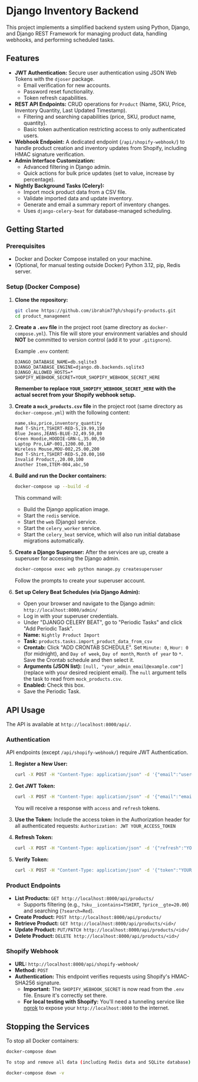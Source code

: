 # Django Inventory Backend

This project implements a simplified backend system using Python, Django, and Django REST Framework for managing product data, handling webhooks, and performing scheduled tasks.

## Features

* **JWT Authentication:** Secure user authentication using JSON Web Tokens with the `djoser` package.
    * Email verification for new accounts.
    * Password reset functionality.
    * Token refresh capabilities.
* **REST API Endpoints:** CRUD operations for `Product` (Name, SKU, Price, Inventory Quantity, Last Updated Timestamp).
    * Filtering and searching capabilities (price, SKU, product name, quantity).
    * Basic token authentication restricting access to only authenticated users.
* **Webhook Endpoint:** A dedicated endpoint (`/api/shopify-webhook/`) to handle product creation and inventory updates from Shopify, including HMAC signature verification.
* **Admin Interface Customization:**
    * Advanced filtering in Django admin.
    * Quick actions for bulk price updates (set to value, increase by percentage).
* **Nightly Background Tasks (Celery):**
    * Import mock product data from a CSV file.
    * Validate imported data and update inventory.
    * Generate and email a summary report of inventory changes.
    * Uses `django-celery-beat` for database-managed scheduling.

## Getting Started

### Prerequisites

* Docker and Docker Compose installed on your machine.
* (Optional, for manual testing outside Docker) Python 3.12, pip, Redis server.

### Setup (Docker Compose)

1.  **Clone the repository:**
    ```bash
    git clone https://github.com/ibrahim77gh/shopify-products.git
    cd product_management
    ```

2.  **Create a `.env` file** in the project root (same directory as `docker-compose.yml`). This file will store your environment variables and should **NOT** be committed to version control (add it to your `.gitignore`).

    Example `.env` content:
    ```
    DJANGO_DATABASE_NAME=db.sqlite3
    DJANGO_DATABASE_ENGINE=django.db.backends.sqlite3
    DJANGO_ALLOWED_HOSTS=*
    SHOPIFY_WEBHOOK_SECRET=YOUR_SHOPIFY_WEBHOOK_SECRET_HERE
    ```
    **Remember to replace `YOUR_SHOPIFY_WEBHOOK_SECRET_HERE` with the actual secret from your Shopify webhook setup.**

3.  **Create a `mock_products.csv` file** in the project root (same directory as `docker-compose.yml`) with the following content:
    ```csv
    name,sku,price,inventory_quantity
    Red T-Shirt,TSHIRT-RED-S,19.99,150
    Blue Jeans,JEANS-BLUE-32,49.50,80
    Green Hoodie,HOODIE-GRN-L,35.00,50
    Laptop Pro,LAP-001,1200.00,10
    Wireless Mouse,MOU-002,25.00,200
    Red T-Shirt,TSHIRT-RED-S,20.00,160
    Invalid Product,,20.00,100
    Another Item,ITEM-004,abc,50
    ```

4.  **Build and run the Docker containers:**
    ```bash
    docker-compose up --build -d
    ```
    This command will:
    * Build the Django application image.
    * Start the `redis` service.
    * Start the `web` (Django) service.
    * Start the `celery_worker` service.
    * Start the `celery_beat` service, which will also run initial database migrations automatically.

5.  **Create a Django Superuser:**
    After the services are up, create a superuser for accessing the Django admin.
    ```bash
    docker-compose exec web python manage.py createsuperuser
    ```
    Follow the prompts to create your superuser account.

6.  **Set up Celery Beat Schedules (via Django Admin):**
    * Open your browser and navigate to the Django admin: `http://localhost:8000/admin/`
    * Log in with your superuser credentials.
    * Under "DJANGO CELERY BEAT", go to "Periodic Tasks" and click "Add Periodic Task".
    * **Name:** `Nightly Product Import`
    * **Task:** `products.tasks.import_product_data_from_csv`
    * **Crontab:** Click "ADD CRONTAB SCHEDULE". Set `Minute: 0`, `Hour: 0` (for midnight), and `Day of week`, `Day of month`, `Month of year` to `*`. Save the Crontab schedule and then select it.
    * **Arguments (JSON list):** `[null, "your_admin_email@example.com"]` (replace with your desired recipient email). The `null` argument tells the task to read from `mock_products.csv`.
    * **Enabled:** Check this box.
    * Save the Periodic Task.

## API Usage

The API is available at `http://localhost:8000/api/`.

### Authentication

API endpoints (except `/api/shopify-webhook/`) require JWT Authentication.

1. **Register a New User:**
    ```bash
    curl -X POST -H "Content-Type: application/json" -d '{"email":"user@example.com", "password":"secure_password", "re_password":"secure_password"}' http://localhost:8000/auth/users/
    ```

2. **Get JWT Token:**
    ```bash
    curl -X POST -H "Content-Type: application/json" -d '{"email":"email", "password":"secure_password"}' http://localhost:8000/auth/jwt/create/
    ```
    You will receive a response with `access` and `refresh` tokens.

3. **Use the Token:**
    Include the access token in the Authorization header for all authenticated requests:
    `Authorization: JWT YOUR_ACCESS_TOKEN`

4. **Refresh Token:**
    ```bash
    curl -X POST -H "Content-Type: application/json" -d '{"refresh":"YOUR_REFRESH_TOKEN"}' http://localhost:8000/auth/jwt/refresh/
    ```

5. **Verify Token:**
    ```bash
    curl -X POST -H "Content-Type: application/json" -d '{"token":"YOUR_ACCESS_TOKEN"}' http://localhost:8000/auth/jwt/verify/
    ```

### Product Endpoints

* **List Products:** `GET http://localhost:8000/api/products/`
    * Supports filtering (e.g., `?sku__icontains=TSHIRT`, `?price__gte=20.00`) and searching (`?search=Red`).
* **Create Product:** `POST http://localhost:8000/api/products/`
* **Retrieve Product:** `GET http://localhost:8000/api/products/<id>/`
* **Update Product:** `PUT/PATCH http://localhost:8000/api/products/<id>/`
* **Delete Product:** `DELETE http://localhost:8000/api/products/<id>/`

### Shopify Webhook

* **URL:** `http://localhost:8000/api/shopify-webhook/`
* **Method:** `POST`
* **Authentication:** This endpoint verifies requests using Shopify's HMAC-SHA256 signature.
    * **Important:** The `SHOPIFY_WEBHOOK_SECRET` is now read from the `.env` file. Ensure it's correctly set there.
    * **For local testing with Shopify:** You'll need a tunneling service like [ngrok](https://ngrok.com/) to expose your `http://localhost:8000` to the internet.

## Stopping the Services

To stop all Docker containers:
```bash
docker-compose down

To stop and remove all data (including Redis data and SQLite database):

docker-compose down -v

